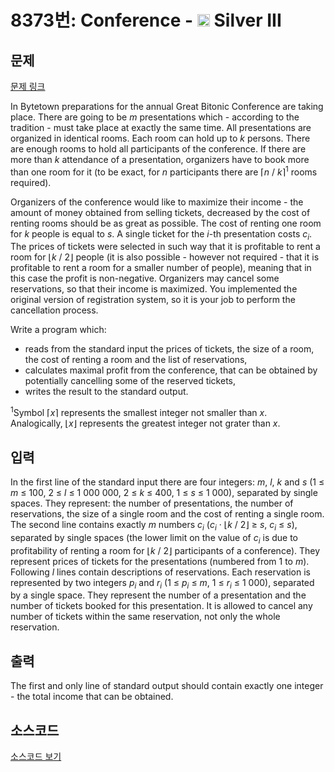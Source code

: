 # 8373번: Conference - <img src="https://static.solved.ac/tier_small/8.svg" style="height:20px" /> Silver III

<!-- performance -->

<!-- 문제 제출 후 깃허브에 푸시를 했을 때 제출한 코드의 성능이 입력될 공간입니다.-->

<!-- end -->

## 문제

[문제 링크](https://boj.kr/8373)


<p>In Bytetown preparations for the annual Great Bitonic Conference are taking place. There are going to be <em>m</em>&nbsp;presentations which - according to the tradition - must take place at exactly the same time. All presentations are organized in identical rooms. Each room can hold up to <em>k</em>&nbsp;persons. There are enough rooms to hold all participants of the conference. If there are more than <em>k</em>&nbsp;attendance of a presentation, organizers have to book more than one room for it (to be exact, for <em>n</em>&nbsp;participants there are&nbsp;⌈<em>n</em>&nbsp;/&nbsp;<em>k</em>⌉<sup>1</sup>&nbsp;rooms required).</p>

<p>Organizers of the conference would like to maximize their income - the amount of money obtained from selling tickets, decreased by the cost of renting rooms should be as great as possible. The cost of renting one room for <em>k</em>&nbsp;people is equal to <em>s</em>. A single ticket for the <em>i</em>-th presentation costs <em>c<sub>i</sub></em>. The prices of tickets were selected in such way that it is profitable to rent a room for&nbsp;⌊<em>k</em>&nbsp;/ 2⌋&nbsp;people (it is also possible - however not required - that it is profitable to rent a room for a smaller number of people), meaning that in this case the profit is non-negative. Organizers may cancel some reservations, so that their income is maximized. You implemented the original version of registration system, so it is your job to perform the cancellation process.</p>

<p>Write a program which:</p>

<ul>
<li>reads from the standard input the prices of tickets, the size of a room, the cost of renting a room and the list of reservations,</li>
<li>calculates maximal profit from the conference, that can be obtained by potentially cancelling some of the reserved tickets,</li>
<li>writes the result to the standard output.</li>
</ul>

<p><sup>1</sup>Symbol&nbsp;⌈<em>x</em>⌉&nbsp;represents the smallest integer not smaller than <em>x</em>. Analogically,&nbsp;⌊<em>x</em>⌋&nbsp;represents the greatest integer not grater than <em>x</em>.</p>



## 입력


<p>In the first line of the standard input there are four integers: <em>m</em>, <em>l</em>, <em>k</em>&nbsp;and <em>s</em>&nbsp;(1 ≤ <em>m</em> ≤ 100, 2 ≤ <em>l</em> ≤ 1 000 000, 2 ≤ <em>k</em> ≤ 400, 1 ≤ <em>s</em> ≤ 1 000), separated by single spaces. They represent: the number of presentations, the number of reservations, the size of a single room and the cost of renting a single room. The second line contains exactly <em>m</em>&nbsp;numbers&nbsp;<em>c<sub>i</sub></em>&nbsp;(<em>c<sub>i</sub></em>&nbsp;·&nbsp;⌊<em>k</em> / 2⌋ ≥ <em>s</em>, <em>c<sub>i</sub></em> ≤ <em>s</em>), separated by single spaces (the lower limit on the value of&nbsp;<em>c<sub>i</sub></em>&nbsp;is due to profitability of renting a room for&nbsp;⌊<em>k</em> / 2⌋&nbsp;participants of a conference). They represent prices of tickets for the presentations (numbered from 1&nbsp;to <em>m</em>). Following <em>l</em>&nbsp;lines contain descriptions of reservations. Each reservation is represented by two integers&nbsp;<em>p<sub>i</sub></em>&nbsp;and <em>r<sub>i</sub></em>&nbsp;(1 ≤ <em>p<sub>i</sub></em> ≤ <em>m</em>, 1 ≤ <em>r<sub>i</sub></em> ≤ 1 000), separated by a single space. They represent the number of a presentation and the number of tickets booked for this presentation. It is allowed to cancel any number of tickets within the same reservation, not only the whole reservation.</p>



## 출력


<p>The first and only line of standard output should contain exactly one integer - the total income that can be obtained.</p>



## 소스코드

[소스코드 보기](Conference.cpp)